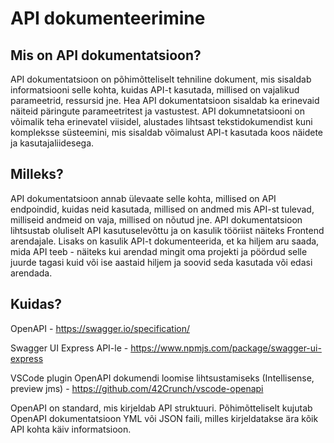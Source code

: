 # API dokumenteerimine

## Mis on API dokumentatsioon?

API dokumentatsioon on põhimõtteliselt tehniline dokument, mis sisaldab informatsiooni selle kohta, kuidas API-t kasutada, millised on vajalikud parameetrid, ressursid jne. Hea API dokumentatsioon sisaldab ka erinevaid näiteid päringute parameetritest ja vastustest.
API dokumnetatsiooni on võimalik teha erinevatel viisidel, alustades lihtsast tekstidokumendist kuni kompleksse süsteemini, mis sisaldab võimalust API-t kasutada koos näidete ja kasutajaliidesega.

## Milleks?

API dokumentatsioon annab ülevaate selle kohta, millised on API endpoindid, kuidas neid kasutada, millised on andmed mis API-st tulevad, milliseid andmeid on vaja, millised on nõutud jne. API dokumentatsioon lihtsustab oluliselt API kasutuselevõttu ja on kasulik tööriist näiteks Frontend arendajale.
Lisaks on kasulik API-t dokumenteerida, et ka hiljem aru saada, mida API teeb - näiteks kui arendad mingit oma projekti ja pöördud selle juurde tagasi kuid või ise aastaid hiljem ja soovid seda kasutada või edasi arendada.

## Kuidas?

OpenAPI - https://swagger.io/specification/

Swagger UI Express API-le - https://www.npmjs.com/package/swagger-ui-express

VSCode plugin OpenAPI dokumendi loomise lihtsustamiseks (Intellisense, preview jms) - https://github.com/42Crunch/vscode-openapi

OpenAPI on standard, mis kirjeldab API struktuuri. Põhimõtteliselt kujutab OpenAPI dokumentatsioon YML või JSON faili, milles kirjeldatakse ära kõik API kohta käiv informatsioon.
